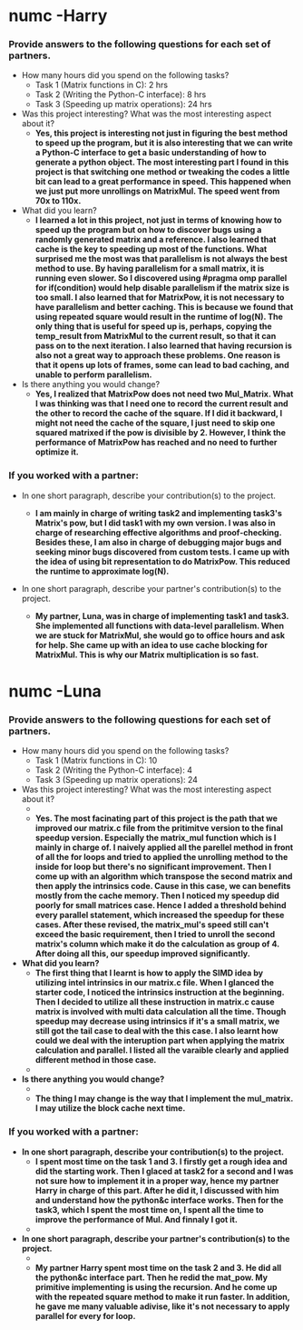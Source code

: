 # numc -Harry

### Provide answers to the following questions for each set of partners.
- How many hours did you spend on the following tasks?
  - Task 1 (Matrix functions in C): 2 hrs
  - Task 2 (Writing the Python-C interface): 8 hrs
  - Task 3 (Speeding up matrix operations): 24 hrs
- Was this project interesting? What was the most interesting aspect about it?
  - <b> Yes, this project is interesting not just in figuring the best method to speed up the program, but it is also interesting that we can write a Python-C interface to get a basic understanding of how to generate a python object. The most interesting part I found in this project is that switching one method or tweaking the codes a little bit can lead to a great performance in speed. This happened when we just put more unrollings on MatrixMul. The speed went from 70x to 110x. </b>
- What did you learn?
  - <b> I learned a lot in this project, not just in terms of knowing how to speed up the program but on how to discover bugs using a randomly generated matrix and a reference. I also learned that cache is the key to speeding up most of the functions. What surprised me the most was that parallelism is not always the best method to use. By having parallelism for a small matrix, it is running even slower. So I discovered using #pragma omp parallel for if(condition) would help disable parallelism if the matrix size is too small. I also learned that for MatrixPow, it is not necessary to have parallelism and better caching. This is because we found that using repeated square would result in the runtime of log(N). The only thing that is useful for speed up is, perhaps, copying the temp_result from MatrixMul to the current result, so that it can pass on to the next iteration. I also learned that having recursion is also not a great way to approach these problems. One reason is that it opens up lots of frames, some can lead to bad caching, and unable to perform parallelism. </b>
- Is there anything you would change?
  - <b>Yes, I realized that MatrixPow does not need two Mul_Matrix. What I was thinking was that I need one to record the current result and the other to record the cache of the square. If I did it backward, I might not need the cache of the square, I just need to skip one squared matrixed if the pow is divisible by 2. However, I think the performance of MatrixPow has reached and no need to further optimize it. </b>

### If you worked with a partner:
- In one short paragraph, describe your contribution(s) to the project.
  - <b>I am mainly in charge of writing task2 and implementing task3's Matrix's pow, but I did task1 with my own version. I was also in charge of researching effective algorithms and proof-checking. Besides these, I am also in charge of debugging major bugs and seeking minor bugs discovered from custom tests. I came up with the idea of using bit representation to do MatrixPow. This reduced the runtime to approximate log(N).</b>

- In one short paragraph, describe your partner's contribution(s) to the project.
  - <b>My partner, Luna, was in charge of implementing task1 and task3. She implemented all functions with data-level parallelism. When we are stuck for MatrixMul, she would go to office hours and ask for help. She came up with an idea to use cache blocking for MatrixMul. This is why our Matrix multiplication is so fast.</b>




# numc -Luna

### Provide answers to the following questions for each set of partners.
- How many hours did you spend on the following tasks?
  - Task 1 (Matrix functions in C): 10
  - Task 2 (Writing the Python-C interface): 4
  - Task 3 (Speeding up matrix operations): 24
- Was this project interesting? What was the most interesting aspect about it?
  - <b>
  - <b> Yes. The most facinating part of this project is the path that we improved our matrix.c file from the pritimitve version to the final speedup version. Especially the matrix_mul function which is I mainly in charge of. I naively applied all the parellel method in front of all the for loops and tried to applied the unrolling method to the inside for loop but there's no significant improvement. Then I come up with an algorithm which transpose the second matrix and then apply the intrinsics code. Cause in this case, we can benefits mostly from the cache memory. Then I noticed my speedup did poorly for small matrices case. Hence I added a threshold behind every parallel statement, which increased the speedup for these cases. After these revised, the matrix_mul's speed still can't exceed the basic requirement, then I tried to unroll the second matrix's column which make it do the calculation as group of 4. After doing all this, our speedup improved significantly.
- What did you learn?
  - <b> The first thing that I learnt is how to apply the SIMD idea by utilizing intel intrinsics in our matrix.c file. When I glanced the starter code, I noticed the intrinsics instruction at the beginning. Then I decided to utilize all these instruction in matrix.c cause matrix is involved with multi data calculation all the time. Though speedup may decrease using intrinsics if it's a small matrix, we still got the tail case to deal with the this case.
  I also learnt how could we deal with the interuption part when applying the matrix calculation and parallel. I listed all the varaible clearly and applied different method in those case.
  - <b> 
- Is there anything you would change?
  - <b> 
  - <b> The thing I may change is the way that I implement the mul_matrix. I may utilize the block cache next time.

### If you worked with a partner:
- In one short paragraph, describe your contribution(s) to the project.
  - <b> I spent most time on the task 1 and 3. I firstly get a rough idea and did the starting work. Then I glaced at task2 for a second and I was not sure how to implement it in a proper way, hence my partner Harry in charge of this part. After he did it, I discussed with him and understand how the python&c interface works. Then for the task3, which I spent the most time on, I spent all the time to improve the performance of Mul. And finnaly I got it.
  - <b>
- In one short paragraph, describe your partner's contribution(s) to the project.
  - <b>
  - <b> My partner Harry spent most time on the task 2 and 3. He did all the python&c interface part. Then he redid the mat_pow. My primitive implementing is using the recursion. And he come up with the repeated square method to make it run faster. In addition, he gave me many valuable adivise, like it's not necessary to apply parallel for every for loop.
